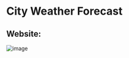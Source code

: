 # City Weather Forecast

## Website: 

![image](https://user-images.githubusercontent.com/75647359/150191448-16d941a1-83df-4bc0-a154-bb26a3949f5c.png)
